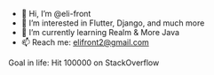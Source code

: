 - 👋 Hi, I’m @eli-front
- 👀 I’m interested in Flutter, Django, and much more
- 🌱 I’m currently learning Realm & More Java
- 📫 Reach me: elifront2@gmail.com

Goal in life: Hit 100000 on StackOverflow

